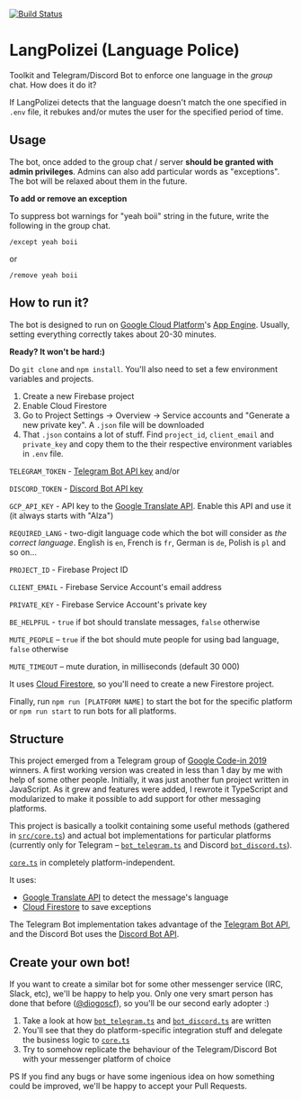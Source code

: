 [![Build Status](https://travis-ci.com/bartekpacia/language-enforcer-bot.svg?branch=master)](https://travis-ci.com/bartekpacia/telegram-lang-enforcer)

# LangPolizei (Language Police)

Toolkit and Telegram/Discord Bot to enforce one language in the _group_ chat. How does it do it?

If LangPolizei detects that the language doesn't match the one specified in `.env` file, it rebukes and/or mutes the user for the specified period of time.

## Usage

The bot, once added to the group chat / server **should be granted with admin privileges**. Admins can also add particular words as "exceptions". The bot will be relaxed about them in the future.

**To add or remove an exception**

To suppress bot warnings for "yeah boii" string in the future, write the following in the group chat.

`/except yeah boii`

or

`/remove yeah boii`

## How to run it?

The bot is designed to run on [Google Cloud Platform](https://cloud.google.com/)'s [App Engine](https://cloud.google.com/appengine). Usually, setting everything correctly takes about 20-30 minutes.

**Ready? It won't be hard:)**

Do `git clone` and `npm install`. You'll also need to set a few environment variables and projects.

1. Create a new Firebase project
2. Enable Cloud Firestore
3. Go to Project Settings -> Overview -> Service accounts and "Generate a new private key". A `.json` file will be downloaded
4. That `.json` contains a lot of stuff. Find `project_id`, `client_email` and `private_key` and copy them to the their respective environment variables in `.env` file.

`TELEGRAM_TOKEN` - [Telegram Bot API key](https://core.telegram.org/bots/api#authorizing-your-bot)
and/or

`DISCORD_TOKEN` - [Discord Bot API key](https://discordapp.com/developers/docs/topics/oauth2)

`GCP_API_KEY` - API key to the [Google Translate API](https://console.cloud.google.com/apis/api/translate.googleapis.com/overview). Enable this API and use it (it always starts with "Alza")

`REQUIRED_LANG` - two-digit language code which the bot will consider as _the correct language_. English is `en`, French is `fr`, German is `de`, Polish is `pl` and so on...

`PROJECT_ID` - Firebase Project ID

`CLIENT_EMAIL` - Firebase Service Account's email address

`PRIVATE_KEY` - Firebase Service Account's private key

`BE_HELPFUL` - `true` if bot should translate messages, `false` otherwise

`MUTE_PEOPLE` – `true` if the bot should mute people for using bad language, `false` otherwise

`MUTE_TIMEOUT` – mute duration, in milliseconds (default 30 000)

It uses [Cloud Firestore](https://firebase.google.com/products/firestore), so you'll need to create a new Firestore project.

Finally, run `npm run [PLATFORM NAME]` to start the bot for the specific platform or `npm run start` to run bots for all platforms.

## Structure

This project emerged from a Telegram group of [Google Code-in 2019](https://codein.withgoogle.com/) winners.
A first working version was created in less than 1 day by me with help of some other people. Initially, it was just another fun project written in JavaScript. As it grew and features were added, I rewrote it TypeScript and modularized to make it possible to add support for other messaging platforms.

This project is basically a toolkit containing some useful methods (gathered in [`src/core.ts`](https://github.com/bartekpacia/telegram-lang-enforcer/blob/master/src/core.ts)) and actual
bot implementations for particular platforms (currently only for Telegram – [`bot_telegram.ts`](https://github.com/bartekpacia/telegram-lang-enforcer/blob/master/src/bot_telegram.ts) and Discord [`bot_discord.ts`](https://github.com/bartekpacia/telegram-lang-enforcer/blob/master/src/bot_discord.ts)).

[`core.ts`](https://github.com/bartekpacia/telegram-lang-enforcer/blob/master/src/core.ts) in completely platform-independent.

It uses:

- [Google Translate API](https://cloud.google.com/translate/docs) to detect the message's language
- [Cloud Firestore](https://firebase.google.com/products/firestore/) to save exceptions

The Telegram Bot implementation takes advantage of the [Telegram Bot API](https://core.telegram.org/bots/api), and the Discord Bot uses the [Discord Bot API](https://discordapp.com/developers/docs/intro#bots-and-apps).

## Create your own bot!

If you want to create a similar bot for some other messenger service (IRC, Slack, etc), we'll be
happy to help you. Only one very smart person has done that before ([@diogoscf](https://github.com/diogoscf)), so you'll be our second early adopter :)

1. Take a look at how [`bot_telegram.ts`](https://github.com/bartekpacia/language-enforcer-bot/blob/master/src/telegram/bot_telegram.ts) and [`bot_discord.ts`](https://github.com/bartekpacia/language-enforcer-bot/blob/master/src/discord/bot_discord.ts) are written
2. You'll see that they do platform-specific integration stuff and delegate the business logic to [`core.ts`](https://github.com/bartekpacia/telegram-lang-enforcer/blob/master/src/core/core.ts)
3. Try to somehow replicate the behaviour of the Telegram/Discord Bot with your messenger platform of choice

PS If you find any bugs or have some ingenious idea on how something could be improved, we'll be happy
to accept your Pull Requests.
